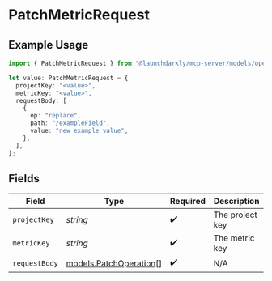 # PatchMetricRequest

## Example Usage

```typescript
import { PatchMetricRequest } from "@launchdarkly/mcp-server/models/operations";

let value: PatchMetricRequest = {
  projectKey: "<value>",
  metricKey: "<value>",
  requestBody: [
    {
      op: "replace",
      path: "/exampleField",
      value: "new example value",
    },
  ],
};
```

## Fields

| Field                                                     | Type                                                      | Required                                                  | Description                                               |
| --------------------------------------------------------- | --------------------------------------------------------- | --------------------------------------------------------- | --------------------------------------------------------- |
| `projectKey`                                              | *string*                                                  | :heavy_check_mark:                                        | The project key                                           |
| `metricKey`                                               | *string*                                                  | :heavy_check_mark:                                        | The metric key                                            |
| `requestBody`                                             | [models.PatchOperation](../../models/patchoperation.md)[] | :heavy_check_mark:                                        | N/A                                                       |
